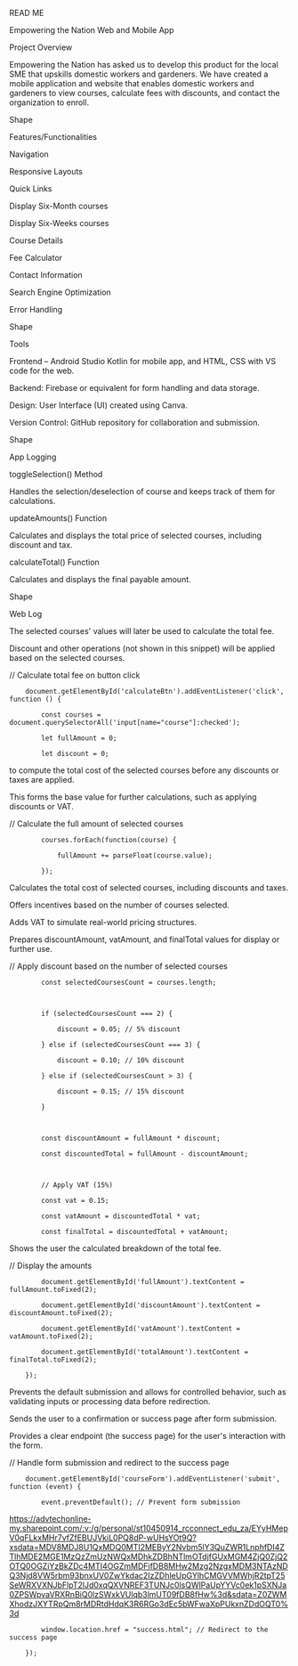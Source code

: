 READ ME 

 

Empowering the Nation Web and Mobile App 

 

Project Overview 

Empowering the Nation has asked us to develop this product for the local SME that upskills domestic workers and gardeners. We have created a mobile application and website that enables domestic workers and gardeners to view courses, calculate fees with discounts, and contact the organization to enroll.  

Shape 

Features/Functionalities 

Navigation 

Responsive Layouts 

Quick Links 

Display Six-Month courses 

Display Six-Weeks courses 

Course Details 

Fee Calculator 

Contact Information 

Search Engine Optimization 

Error Handling 

 

Shape 

Tools  

Frontend – Android Studio Kotlin for mobile app, and HTML, CSS with VS code for the web. 

Backend: Firebase or equivalent for form handling and data storage. 

Design: User Interface (UI) created using Canva. 

Version Control: GitHub repository for collaboration and submission. 

 

Shape 

 

App Logging 

toggleSelection()  Method 

Handles the selection/deselection of course and keeps track of them for calculations. 

 

 

updateAmounts() Function 

Calculates and displays the total price of selected courses, including discount and tax. 

 

 

calculateTotal() Function 

Calculates and displays the final payable amount. 

 

Shape 

 

Web Log 

The selected courses' values will later be used to calculate the total fee. 

Discount and other operations (not shown in this snippet) will be applied based on the selected courses. 

 

// Calculate total fee on button click 

        document.getElementById('calculateBtn').addEventListener('click', function () { 

            const courses = document.querySelectorAll('input[name="course"]:checked'); 

            let fullAmount = 0; 

            let discount = 0; 

 

 

to compute the total cost of the selected courses before any discounts or taxes are applied. 

This forms the base value for further calculations, such as applying discounts or VAT. 

 

// Calculate the full amount of selected courses 

            courses.forEach(function(course) { 

                fullAmount += parseFloat(course.value); 

            }); 

 

 Calculates the total cost of selected courses, including discounts and taxes. 

 Offers incentives based on the number of courses selected. 

 Adds VAT to simulate real-world pricing structures. 

 Prepares discountAmount, vatAmount, and finalTotal values for display or further use. 

 

// Apply discount based on the number of selected courses 

            const selectedCoursesCount = courses.length; 

 

            if (selectedCoursesCount === 2) { 

                discount = 0.05; // 5% discount 

            } else if (selectedCoursesCount === 3) { 

                discount = 0.10; // 10% discount 

            } else if (selectedCoursesCount > 3) { 

                discount = 0.15; // 15% discount 

            } 

 

            const discountAmount = fullAmount * discount; 

            const discountedTotal = fullAmount - discountAmount; 

 

            // Apply VAT (15%) 

            const vat = 0.15; 

            const vatAmount = discountedTotal * vat; 

            const finalTotal = discountedTotal + vatAmount; 

 

 

 Shows the user the calculated breakdown of the total fee. 

  // Display the amounts 

            document.getElementById('fullAmount').textContent = fullAmount.toFixed(2); 

            document.getElementById('discountAmount').textContent = discountAmount.toFixed(2); 

            document.getElementById('vatAmount').textContent = vatAmount.toFixed(2); 

            document.getElementById('totalAmount').textContent = finalTotal.toFixed(2); 

        }); 

 

 Prevents the default submission and allows for controlled behavior, such as validating inputs or processing data before redirection. 

 Sends the user to a confirmation or success page after form submission. 

 Provides a clear endpoint (the success page) for the user's interaction with the form. 

 

// Handle form submission and redirect to the success page 

        document.getElementById('courseForm').addEventListener('submit', function (event) { 

            event.preventDefault(); // Prevent form submission

https://advtechonline-my.sharepoint.com/:v:/g/personal/st10450914_rcconnect_edu_za/EYyHMepV0qFLkxMHr7vfZfEBUJVkiL0PQ8dP-wUHsYOt9Q?xsdata=MDV8MDJ8U1QxMDQ0MTI2MEByY2Nvbm5lY3QuZWR1LnphfDI4ZTlhMDE2MGE1MzQzZmUzNWQxMDhkZDBhNTlmOTdjfGUxMGM4ZjQ0ZjQ2OTQ0OGZiYzBkZDc4MTI4OGZmMDFifDB8MHw2Mzg2NzgxMDM3NTAzNDQ3Njd8VW5rbm93bnxUV0ZwYkdac2IzZDhleUpGYlhCMGVVMWhjR2tpT25SeWRXVXNJbFlpT2lJd0xqQXVNREF3TUNJc0lsQWlPaUpYYVc0ek1pSXNJa0ZPSWpvaVRXRnBiQ0lzSWxkVUlqb3lmUT09fDB8fHw%3d&sdata=Z0ZWMXhodzJXYTRpQm8rMDRtdHdqK3R6RGo3dEc5bWFwaXpPUkxnZDdOQT0%3d 

            window.location.href = "success.html"; // Redirect to the success page 

        });  


 
